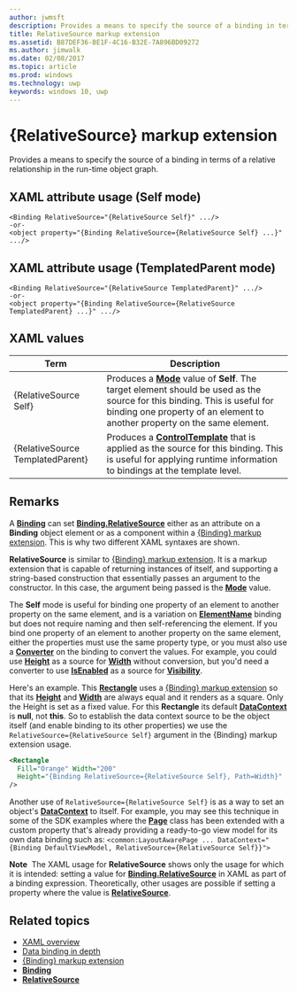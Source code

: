 ```yaml
---
author: jwmsft
description: Provides a means to specify the source of a binding in terms of a relative relationship in the run-time object graph.
title: RelativeSource markup extension
ms.assetid: B87DEF36-BE1F-4C16-B32E-7A896BD09272
ms.author: jimwalk
ms.date: 02/08/2017
ms.topic: article
ms.prod: windows
ms.technology: uwp
keywords: windows 10, uwp
---
```


# {RelativeSource} markup extension


Provides a means to specify the source of a binding in terms of a relative relationship in the run-time object graph.

## XAML attribute usage (Self mode)

``` syntax
<Binding RelativeSource="{RelativeSource Self}" .../>
-or-
<object property="{Binding RelativeSource={RelativeSource Self} ...}" .../>
```

## XAML attribute usage (TemplatedParent mode)

``` syntax
<Binding RelativeSource="{RelativeSource TemplatedParent}" .../>
-or-
<object property="{Binding RelativeSource={RelativeSource TemplatedParent} ...}" .../>
```

## XAML values

| Term | Description |
|------|-------------|
| {RelativeSource Self} | Produces a [<strong>Mode</strong>](https://msdn.microsoft.com/library/windows/apps/br209915) value of <strong>Self</strong>. The target element should be used as the source for this binding. This is useful for binding one property of an element to another property on the same element. |
| {RelativeSource TemplatedParent} | Produces a [<strong>ControlTemplate</strong>](https://msdn.microsoft.com/library/windows/apps/br209391) that is applied as the source for this binding. This is useful for applying runtime information to bindings at the template level. | 

## Remarks

A [**Binding**](https://msdn.microsoft.com/library/windows/apps/br209820) can set [**Binding.RelativeSource**](https://msdn.microsoft.com/library/windows/apps/br209831) either as an attribute on a **Binding** object element or as a component within a [{Binding} markup extension](binding-markup-extension.md). This is why two different XAML syntaxes are shown.

**RelativeSource** is similar to [{Binding} markup extension](binding-markup-extension.md).  It is a markup extension that is capable of returning instances of itself, and supporting a string-based construction that essentially passes an argument to the constructor. In this case, the argument being passed is the [**Mode**](https://msdn.microsoft.com/library/windows/apps/br209915) value.

The **Self** mode is useful for binding one property of an element to another property on the same element, and is a variation on [**ElementName**](https://msdn.microsoft.com/library/windows/apps/br209828) binding but does not require naming and then self-referencing the element. If you bind one property of an element to another property on the same element, either the properties must use the same property type, or you must also use a [**Converter**](https://msdn.microsoft.com/library/windows/apps/br209826) on the binding to convert the values. For example, you could use [**Height**](https://msdn.microsoft.com/library/windows/apps/br208718) as a source for [**Width**](https://msdn.microsoft.com/library/windows/apps/br208751) without conversion, but you'd need a converter to use [**IsEnabled**](https://msdn.microsoft.com/library/windows/apps/br209419) as a source for [**Visibility**](https://msdn.microsoft.com/library/windows/apps/br209006).

Here's an example. This [**Rectangle**](https://msdn.microsoft.com/library/windows/apps/br243371) uses a [{Binding} markup extension](binding-markup-extension.md) so that its [**Height**](https://msdn.microsoft.com/library/windows/apps/br208718) and [**Width**](https://msdn.microsoft.com/library/windows/apps/br208751) are always equal and it renders as a square. Only the Height is set as a fixed value. For this **Rectangle** its default [**DataContext**](https://msdn.microsoft.com/library/windows/apps/br208713) is **null**, not **this**. So to establish the data context source to be the object itself (and enable binding to its other properties) we use the `RelativeSource={RelativeSource Self}` argument in the {Binding} markup extension usage.

```XML
<Rectangle
  Fill="Orange" Width="200"
  Height="{Binding RelativeSource={RelativeSource Self}, Path=Width}"
/>
```

Another use of `RelativeSource={RelativeSource Self}` is as a way to set an object's [**DataContext**](https://msdn.microsoft.com/library/windows/apps/br208713) to itself.  For example, you may see this technique in some of the SDK examples where the [**Page**](https://msdn.microsoft.com/library/windows/apps/br227503) class has been extended with a custom property that's already providing a ready-to-go view model for its own data binding such as: `<common:LayoutAwarePage ... DataContext="{Binding DefaultViewModel, RelativeSource={RelativeSource Self}}">`

**Note**  The XAML usage for **RelativeSource** shows only the usage for which it is intended: setting a value for [**Binding.RelativeSource**](https://msdn.microsoft.com/library/windows/apps/br209831) in XAML as part of a binding expression. Theoretically, other usages are possible if setting a property where the value is [**RelativeSource**](https://msdn.microsoft.com/library/windows/apps/br209913).

## Related topics

* [XAML overview](xaml-overview.md)
* [Data binding in depth](https://msdn.microsoft.com/library/windows/apps/mt210946)
* [{Binding} markup extension](binding-markup-extension.md)
* [**Binding**](https://msdn.microsoft.com/library/windows/apps/br209820)
* [**RelativeSource**](https://msdn.microsoft.com/library/windows/apps/br209913)

